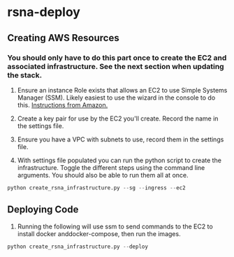 # rsna-deploy

## Creating AWS Resources
### You should only have to do this part once to create the EC2 and associated infrastructure. See the next section when updating the stack.

1. Ensure an instance Role exists that allows an EC2 to use Simple Systems Manager (SSM). Likely easiest to use the
wizard in the console to do this. [Instructions from Amazon.](https://docs.aws.amazon.com/systems-manager/latest/userguide/systems-manager-access.html)

2. Create a key pair for use by the EC2 you'll create. Record the name in the settings file.

3. Ensure you have a VPC with subnets to use, record them in the settings file.

4. With settings file populated you can run the python script to create the infrastructure. Toggle the different steps
using the command line arguments. You should also be able to run them all at once.

```python
python create_rsna_infrastructure.py --sg --ingress --ec2
```

## Deploying Code

1. Running the following will use ssm to send commands to the EC2 to install docker anddocker-compose,
then run the images.

```python
python create_rsna_infrastructure.py --deploy
```